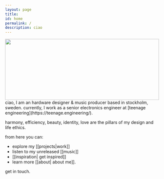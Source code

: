```yaml
---
layout: page
title: 
id: home
permalink: /
description: ciao
---
```

<img   style="width: 100%; height: 200px; object-fit:cover; object-position: 0 73%;" src="{{ site.baseurl }}/assets/img/pata1.JPG"/>
ciao, I am an hardware designer & music producer based in stockholm, sweden.  
currently, I work as a senior electronics engineer at [teenage engineering](https://teenage.engineering/). 

harmony, efficiency, beauty, identity, love are the pillars of my design and life ethics.  


 from here you can:
- explore my [[projects|work]] 
- listen to my unreleased [[music]]
- [[inspiration| get inspired]]
- learn more [[about| about me]].  


get in touch.


<!--
<strong>recently updated notes:</strong>
<ul>
  {% assign recent_notes = site.notes | sort: "last_modified_at_timestamp" | reverse %}
  {% for note in recent_notes limit: 3 %}
    <li>
      {{ note.last_modified_at | date: "%Y-%m-%d" }} — <a class="internal-link" href="{{ site.baseurl }}{{ note.url }}">{{ note.title }}</a>
    </li>
  {% endfor %}
</ul>
-->


